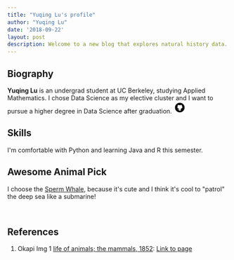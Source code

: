```yaml
---
title: "Yuqing Lu's profile"
author: "Yuqing Lu"
date: '2018-09-22'
layout: post
description: Welcome to a new blog that explores natural history data.
---
```


## Biography 

**Yuqing Lu** is an undergrad student at UC Berkeley, studying Applied Mathematics. I chose Data Science as my elective cluster and I want to pursue a higher degree in Data Science after graduation. 
 <a href="https://github.com/lynluyq"><img src="../assets/img/github2.png" width="27" height="27"></a>

## Skills

I'm comfortable with Python and learning Java and R this semester. 

## Awesome Animal Pick

I choose the [Sperm Whale](https://en.wikipedia.org/wiki/Sperm_whale), because it's cute and I think it's cool to "patrol" the deep sea like a submarine!

<center><p><img src="https://en.wikipedia.org/wiki/Sperm_whale#/media/File:Mother_and_baby_sperm_whale.jpg" alt=""></p></center>
 
## References

1. Okapi Img 1 [life of animals; the mammals, 1852](https://oceanwide-expeditions.com/to-do/wildlife/sperm-whale): [Link to page](https://oceanwide-4579.kxcdn.com/uploads/media-dynamic/cache/widen_1100/uploads/media/default/0001/18/thumb_17956_default_1600.jpeg)
